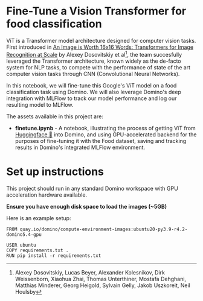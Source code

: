 # Fine-Tune a Vision Transformer for food classification

ViT is a Transformer model architecture designed for computer vision tasks. First introduced in [An Image is Worth 16x16 Words: Transformers for Image Recognition at Scale](https://arxiv.org/abs/2010.11929) by Alexey Dosovitskiy et al[^1], the team succesfully leveraged the Transformer architecture, known widely as the de-facto system for NLP tasks, to compete with the performance of state of the art computer vision tasks through CNN (Convolutional Neural Networks). 

In this notebook, we will fine-tune this Google's ViT model on a food classification task using Domino. We will also leverage Domino's deep integration with MLFlow to track our model performance and log our resulting model to MLFlow.

The assets available in this project are:

* **finetune.ipynb** - A notebook, illustrating the process of getting ViT from [Huggingface 🤗](https://huggingface.co/google/vit-base-patch16-224-in21k) into Domino, and using GPU-accelerated backend for the purposes of fine-tuning it with the Food dataset, saving and tracking results in Domino's integrated MLFlow environment.


# Set up instructions
This project should run in any standard Domino workspace with GPU acceleration hardware available.

**Ensure you have enough disk space to load the images (~5GB)**

Here is an example setup:

```
FROM quay.io/domino/compute-environment-images:ubuntu20-py3.9-r4.2-domino5.4-gpu

USER ubuntu
COPY requirements.txt .
RUN pip install -r requirements.txt
```

[^1]: Alexey Dosovitskiy, Lucas Beyer, Alexander Kolesnikov, Dirk Weissenborn, Xiaohua Zhai, Thomas Unterthiner, Mostafa Dehghani, Matthias Minderer, Georg Heigold, Sylvain Gelly, Jakob Uszkoreit, Neil Houlsby
